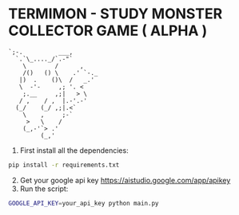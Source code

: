 # TERMIMON - STUDY MONSTER COLLECTOR GAME ( ALPHA )
```
`;-.          ___,
  `.`\_...._/`.-"`
    \        /      ,
    /()   () \    .' `-._
   |)  .    ()\  /   _.'
   \  -'-     ,; '. <
    ;.__     ,;|   > \
   / ,    / ,  |.-'.-'
  (_/    (_/ ,;|.<`
    \    ,     ;-`
     >   \    /
    (_,-'`> .'
         (_,'
```

1. First install all the dependencies:
```bash
pip install -r requirements.txt
```
2. Get your google api key https://aistudio.google.com/app/apikey
3. Run the script: 
```bash
GOOGLE_API_KEY=your_api_key python main.py
```



